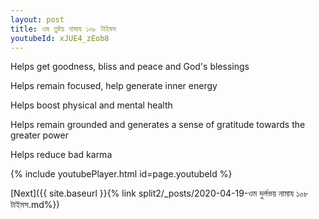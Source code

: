 ```yaml
---
layout: post
title: ওম তুষ্টয় নামায ১০৮ টাইমস
youtubeId: xJUE4_zEob8
---
```

 
 
Helps get goodness, bliss and peace and God's blessings
 
Helps remain focused, help generate inner energy 
 
Helps boost physical and mental health 
 
Helps remain grounded and generates a sense of gratitude towards the greater power 
 
Helps reduce bad karma
 
 
 
 


{% include youtubePlayer.html id=page.youtubeId %}
 
[Next]({{ site.baseurl }}{% link  split2/_posts/2020-04-19-ওম দুর্লভয় নামায ১০৮ টাইমস.md%})
 
